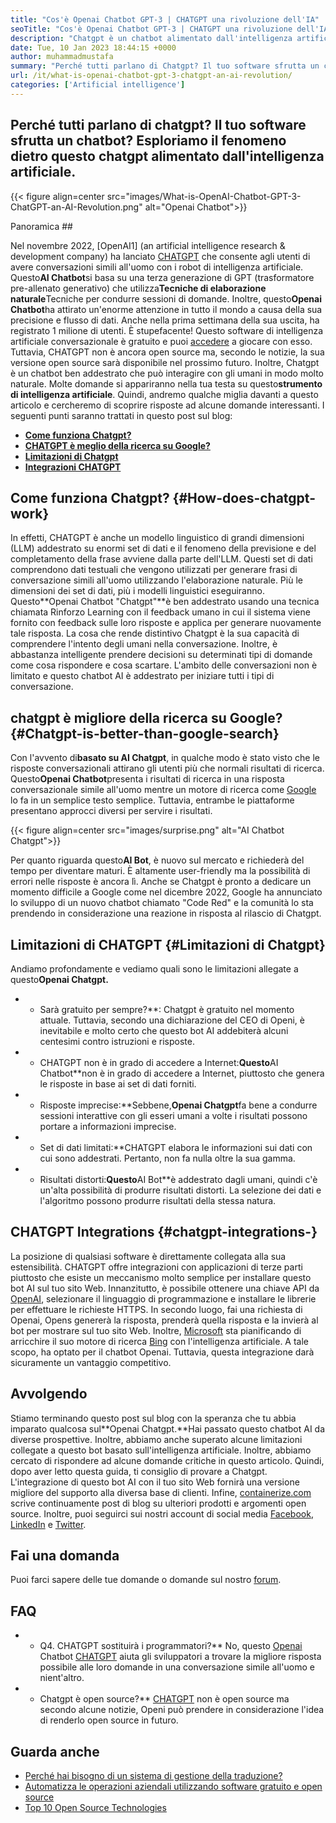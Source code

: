 ```yaml
---
title: "Cos'è Openai Chatbot GPT-3 | CHATGPT una rivoluzione dell'IA" 
seoTitle: "Cos'è Openai Chatbot GPT-3 | CHATGPT una rivoluzione dell'IA" 
description: "Chatgpt è un chatbot alimentato dall'intelligenza artificiale che interagisce con gli umani in modo naturale. Questo chatbot Openai si basa sul modello di AI di elaborazione del linguaggio chiamato GPT-3." 
date: Tue, 10 Jan 2023 18:44:15 +0000
author: muhammadmustafa
summary: "Perché tutti parlano di Chatgpt? Il tuo software sfrutta un chatbot? Esploriamo il fenomeno dietro questo chatgpt alimentato dall'intelligenza artificiale." 
url: /it/what-is-openai-chatbot-gpt-3-chatgpt-an-ai-revolution/
categories: ['Artificial intelligence']
---
```


## Perché tutti parlano di chatgpt? Il tuo software sfrutta un chatbot? Esploriamo il fenomeno dietro questo chatgpt alimentato dall'intelligenza artificiale.

{{< figure align=center src="images/What-is-OpenAI-Chatbot-GPT-3-ChatGPT-an-AI-Revolution.png" alt="Openai Chatbot">}}


Panoramica ##

Nel novembre 2022, [OpenAI1] (an artificial intelligence research & development company) ha lanciato [CHATGPT][2] che consente agli utenti di avere conversazioni simili all'uomo con i robot di intelligenza artificiale. Questo**AI Chatbot**si basa su una terza generazione di GPT (trasformatore pre-allenato generativo) che utilizza**Tecniche di elaborazione naturale**Tecniche per condurre sessioni di domande. Inoltre, questo**Openai Chatbot**ha attirato un'enorme attenzione in tutto il mondo a causa della sua precisione e flusso di dati. Anche nella prima settimana della sua uscita, ha registrato 1 milione di utenti. È stupefacente!
Questo software di intelligenza artificiale conversazionale è gratuito e puoi [accedere][3] a giocare con esso. Tuttavia, CHATGPT non è ancora open source ma, secondo le notizie, la sua versione open source sarà disponibile nel prossimo futuro. Inoltre, Chatgpt è un chatbot ben addestrato che può interagire con gli umani in modo molto naturale. Molte domande si appariranno nella tua testa su questo**strumento di intelligenza artificiale**. Quindi, andremo qualche miglia davanti a questo articolo e cercheremo di scoprire risposte ad alcune domande interessanti.
I seguenti punti saranno trattati in questo post sul blog:
* **[Come funziona Chatgpt?][4]**
* **[CHATGPT è meglio della ricerca su Google?][5]**
* **[Limitazioni di Chatgpt][6]**
* **[Integrazioni CHATGPT][7]**

## Come funziona Chatgpt?   {#How-does-chatgpt-work}
In effetti, CHATGPT è anche un modello linguistico di grandi dimensioni (LLM) addestrato su enormi set di dati e il fenomeno della previsione e del completamento della frase avviene dalla parte dell'LLM. Questi set di dati comprendono dati testuali che vengono utilizzati per generare frasi di conversazione simili all'uomo utilizzando l'elaborazione naturale. Più le dimensioni dei set di dati, più i modelli linguistici eseguiranno.
Questo**Openai Chatbot "Chatgpt"**è ben addestrato usando una tecnica chiamata Rinforzo Learning con il feedback umano in cui il sistema viene fornito con feedback sulle loro risposte e applica per generare nuovamente tale risposta. La cosa che rende distintivo Chatgpt è la sua capacità di comprendere l'intento degli umani nella conversazione. Inoltre, è abbastanza intelligente prendere decisioni su determinati tipi di domande come cosa rispondere e cosa scartare. L'ambito delle conversazioni non è limitato e questo chatbot AI è addestrato per iniziare tutti i tipi di conversazione.

## chatgpt è migliore della ricerca su Google?   {#Chatgpt-is-better-than-google-search}
Con l'avvento di**basato su AI Chatgpt**, in qualche modo è stato visto che le risposte conversazionali attirano gli utenti più che normali risultati di ricerca. Questo**Openai Chatbot**presenta i risultati di ricerca in una risposta conversazionale simile all'uomo mentre un motore di ricerca come [Google][8] lo fa in un semplice testo semplice. Tuttavia, entrambe le piattaforme presentano approcci diversi per servire i risultati.

{{< figure align=center src="images/surprise.png" alt="AI Chatbot Chatgpt">}}

Per quanto riguarda questo**AI Bot**, è nuovo sul mercato e richiederà del tempo per diventare maturi. È altamente user-friendly ma la possibilità di errori nelle risposte è ancora lì. Anche se Chatgpt è pronto a dedicare un momento difficile a Google come nel dicembre 2022, Google ha annunciato lo sviluppo di un nuovo chatbot chiamato "Code Red" e la comunità lo sta prendendo in considerazione una reazione in risposta al rilascio di Chatgpt.

## Limitazioni di CHATGPT   {#Limitazioni di Chatgpt}
Andiamo profondamente e vediamo quali sono le limitazioni allegate a questo**Openai Chatgpt.**
* * Sarà gratuito per sempre?**: Chatgpt è gratuito nel momento attuale. Tuttavia, secondo una dichiarazione del CEO di Openi, è inevitabile e molto certo che questo bot AI addebiterà alcuni centesimi contro istruzioni e risposte.
* * CHATGPT non è in grado di accedere a Internet:**Questo**AI Chatbot**non è in grado di accedere a Internet, piuttosto che genera le risposte in base ai set di dati forniti.
* * Risposte imprecise:**Sebbene,**Openai Chatgpt**fa bene a condurre sessioni interattive con gli esseri umani a volte i risultati possono portare a informazioni imprecise.
* * Set di dati limitati:**CHATGPT elabora le informazioni sui dati con cui sono addestrati. Pertanto, non fa nulla oltre la sua gamma.
* * Risultati distorti:**Questo**AI Bot**è addestrato dagli umani, quindi c'è un'alta possibilità di produrre risultati distorti. La selezione dei dati e l'algoritmo possono produrre risultati della stessa natura.

## CHATGPT Integrations   {#chatgpt-integrations-}
La posizione di qualsiasi software è direttamente collegata alla sua estensibilità. CHATGPT offre integrazioni con applicazioni di terze parti piuttosto che esiste un meccanismo molto semplice per installare questo bot AI sul tuo sito Web. Innanzitutto, è possibile ottenere una chiave API da [OpenAI][1], selezionare il linguaggio di programmazione e installare le librerie per effettuare le richieste HTTPS. In secondo luogo, fai una richiesta di Openai, Opens genererà la risposta, prenderà quella risposta e la invierà al bot per mostrare sul tuo sito Web.
Inoltre, [Microsoft][9] sta pianificando di arricchire il suo motore di ricerca [Bing][10] con l'intelligenza artificiale. A tale scopo, ha optato per il chatbot Openai. Tuttavia, questa integrazione darà sicuramente un vantaggio competitivo.

## Avvolgendo
Stiamo terminando questo post sul blog con la speranza che tu abbia imparato qualcosa sul**Openai Chatgpt.**Hai passato questo chatbot AI da diverse prospettive. Inoltre, abbiamo anche superato alcune limitazioni collegate a questo bot basato sull'intelligenza artificiale. Inoltre, abbiamo cercato di rispondere ad alcune domande critiche in questo articolo. Quindi, dopo aver letto questa guida, ti consiglio di provare a Chatgpt. L'integrazione di questo bot AI con il tuo sito Web fornirà una versione migliore del supporto alla diversa base di clienti.
Infine, [containerize.com][11] scrive continuamente post di blog su ulteriori prodotti e argomenti open source. Inoltre, puoi seguirci sui nostri account di social media [Facebook][12], [LinkedIn][13] e [Twitter][14].

## Fai una domanda
Puoi farci sapere delle tue domande o domande sul nostro [forum][15].

## FAQ
* * Q4. CHATGPT sostituirà i programmatori?**
No, questo [Openai][1] Chatbot [CHATGPT][2] aiuta gli sviluppatori a trovare la migliore risposta possibile alle loro domande in una conversazione simile all'uomo e nient'altro.
* * Chatgpt è open source?**
[CHATGPT][2] non è open source ma secondo alcune notizie, Openi può prendere in considerazione l'idea di renderlo open source in futuro.

## Guarda anche
  * [Perché hai bisogno di un sistema di gestione della traduzione?][16]
  * [Automatizza le operazioni aziendali utilizzando software gratuito e open source][17]
  * [Top 10 Open Source Technologies][18]

  
[1]: https://openai.com/
[2]: https://chat.openai.com/chat
[3]: https://chat.openai.com/
[4]: #How-does-ChatGPT-work
[5]: #ChatGPT-is-better-than-Google-Search
[6]: #Limitations-of-ChatGPT
[7]: #ChatGPT-integrations-
[8]: https://www.google.com/
[9]: https://www.microsoft.com/en-pk
[10]: https://www.bing.com/
[11]: https://www.containerize.com/
[12]: https://web.facebook.com/containerize
[13]: https://www.linkedin.com/company/containerize/
[14]: https://twitter.com/containerize_co
[15]: https://forum.containerize.com/
[16]: https://blog.containerize.com/software-development/why-do-you-need-a-translation-management-system/
[17]: https://blog.containerize.com/blogging/automate-business-operations-using-open-source-software/
[18]: https://blog.containerize.com/backup-and-sync-software/top-10-open-source-trending-technologies-of-2022/
